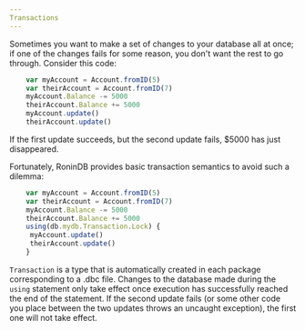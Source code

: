 ```yaml
---
Transactions
---
```


Sometimes you want to make a set of changes to your database all at once; if
one of the changes fails for some reason, you don't want the rest to go
through. Consider this code:

```js
    var myAccount = Account.fromID(5)
    var theirAccount = Account.fromID(7)
    myAccount.Balance -= 5000
    theirAccount.Balance += 5000
    myAccount.update()
    theirAccount.update()
```

If the first update succeeds, but the second update fails, $5000 has just
disappeared.

Fortunately, RoninDB provides basic transaction semantics to avoid such a
dilemma:

```js
    var myAccount = Account.fromID(5)
    var theirAccount = Account.fromID(7)
    myAccount.Balance -= 5000
    theirAccount.Balance += 5000
    using(db.mydb.Transaction.Lock) {
     myAccount.update()
     theirAccount.update()
    }
```

`Transaction` is a type that is automatically created in each package
corresponding to a .dbc file. Changes to the database made during the `using`
statement only take effect once execution has successfully reached the end of
the statement. If the second update fails (or some other code you place
between the two updates throws an uncaught exception), the first one will not
take effect.
